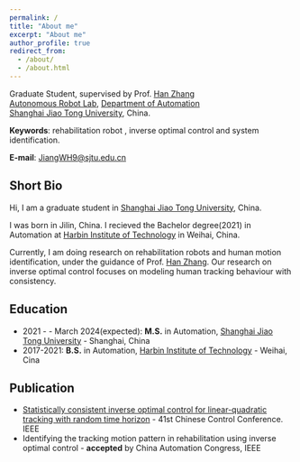 ```yaml
---
permalink: /
title: "About me"
excerpt: "About me"
author_profile: true
redirect_from: 
  - /about/
  - /about.html
---
```


Graduate Student, supervised by Prof. [Han Zhang](https://zhanghan-tc.github.io/)  
[Autonomous Robot Lab](https://robotics.sjtu.edu.cn/),   [Department of Automation](https://automation.sjtu.edu.cn/)  
[Shanghai Jiao Tong University](https://en.sjtu.edu.cn/), China.  

 **Keywords**: rehabilitation robot ,  inverse optimal control and system identification.

**E-mail**: JiangWH9@sjtu.edu.cn

Short Bio
------
Hi, I am a graduate student in [Shanghai Jiao Tong University](https://en.sjtu.edu.cn/), China.

I was born in Jilin, China. I recieved the Bachelor degree(2021) in Automation at [Harbin Institute of Technology](http://en.hit.edu.cn/) in Weihai, China.

Currently, I am doing research on rehabilitation robots and human motion identification, under the guidance of  Prof. [Han Zhang](https://zhanghan-tc.github.io/).
Our research on inverse optimal control focuses on modeling human tracking behaviour with consistency.

Education
------
- 2021 - - March 2024(expected): **M.S.** in Automation, [Shanghai Jiao Tong University](https://en.sjtu.edu.cn/) - Shanghai, China
- 2017-2021: **B.S.** in Automation, [Harbin Institute of Technology](http://en.hit.edu.cn/) - Weihai, Cina

Publication
------
- [Statistically consistent inverse optimal control for linear-quadratic tracking with random time horizon](https://ieeexplore.ieee.org/abstract/document/9902327) - 41st Chinese Control Conference. IEEE
- Identifying the tracking motion pattern in rehabilitation using inverse optimal control - **accepted** by China Automation Congress, IEEE

<!--
My designed robot platform: solidworks
![solidworks](/images/robot.png)
-->
